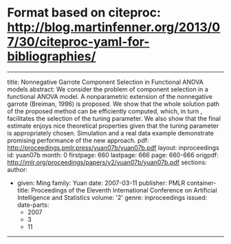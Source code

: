 # Format based on citeproc: http://blog.martinfenner.org/2013/07/30/citeproc-yaml-for-bibliographies/
---
title: Nonnegative Garrote Component Selection in Functional ANOVA models
abstract: We consider the problem of component selection in a functional ANOVA model.
  A nonparametric extension of the nonnegative garrote (Breiman, 1996) is proposed.
  We show that the whole solution path of the proposed method can be efficiently computed,
  which, in turn , facilitates the selection of the tuning parameter. We also show
  that the final estimate enjoys nice theoretical properties given that the tuning
  parameter is appropriately chosen. Simulation and a real data example demonstrate
  promising performance of the new approach.
pdf: http://proceedings.pmlr.press/yuan07b/yuan07b.pdf
layout: inproceedings
id: yuan07b
month: 0
firstpage: 660
lastpage: 666
page: 660-666
origpdf: http://jmlr.org/proceedings/papers/v2/yuan07b/yuan07b.pdf
sections: 
author:
- given: Ming
  family: Yuan
date: 2007-03-11
publisher: PMLR
container-title: Proceedings of the Eleventh International Conference on Artificial
  Intelligence and Statistics
volume: '2'
genre: inproceedings
issued:
  date-parts:
  - 2007
  - 3
  - 11
---
